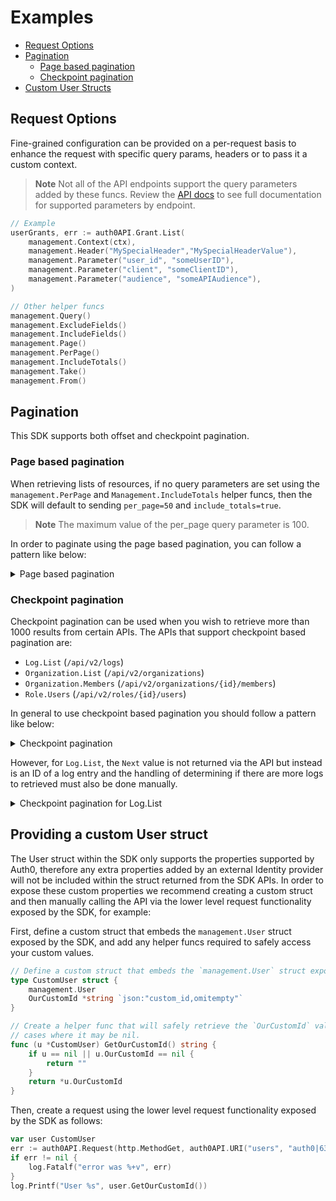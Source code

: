 # Examples

- [Request Options](#request-options)
- [Pagination](#pagination)
  - [Page based pagination](#page-based-pagination)
  - [Checkpoint pagination](#checkpoint-pagination)
- [Custom User Structs](#providing-a-custom-user-struct)

## Request Options

Fine-grained configuration can be provided on a per-request basis to enhance the request with specific query params, headers or to pass it a custom context.

> **Note**
> Not all of the API endpoints support the query parameters added by these funcs.
> Review the [API docs](https://auth0.com/docs/api/management/v2) to see full documentation for supported parameters by endpoint.

```go
// Example
userGrants, err := auth0API.Grant.List(
    management.Context(ctx),
    management.Header("MySpecialHeader","MySpecialHeaderValue"),
    management.Parameter("user_id", "someUserID"),
    management.Parameter("client", "someClientID"),
    management.Parameter("audience", "someAPIAudience"),
)

// Other helper funcs
management.Query()
management.ExcludeFields()
management.IncludeFields()
management.Page()
management.PerPage()
management.IncludeTotals()
management.Take()
management.From()
```

## Pagination

This SDK supports both offset and checkpoint pagination.

### Page based pagination

When retrieving lists of resources, if no query parameters are set using the `management.PerPage` and `Management.IncludeTotals` helper funcs, then the SDK will default to sending `per_page=50` and `include_totals=true`. 

> **Note**
> The maximum value of the per_page query parameter is 100.

In order to paginate using the page based pagination, you can follow a pattern like below:

<details>
  <summary>Page based pagination</summary>

```go
var page int
for {
    clients, err := auth0API.Client.List(
        management.Page(page),
        management.PerPage(100),
    )
    if err != nil {
        return err
    }

    // Accumulate here the results or check for a specific client.

    if !clients.HasNext() {
        break
    }

    page++
}
```
</details>

### Checkpoint pagination

Checkpoint pagination can be used when you wish to retrieve more than 1000 results from certain APIs. The APIs that support checkpoint based pagination are:

* `Log.List` (`/api/v2/logs`)
* `Organization.List` (`/api/v2/organizations`)
* `Organization.Members` (`/api/v2/organizations/{id}/members`)
* `Role.Users` (`/api/v2/roles/{id}/users`)

In general to use checkpoint based pagination you should follow a pattern like below:

<details>
  <summary>Checkpoint pagination</summary>

```go
// For the first call, only pass the `take` query parameter, the API will
// then return a `Next` value that can be used for future requests.
orgList, err := auth0API.Organization.List(management.Take(100))
if err != nil {
    log.Fatalf("err: %+v", err)
}

if !orgList.HasNext() {
    // No need to continue we can stop here.
    return
}

for {
    // Pass the `next` and `take` query parameters now so
    // that we can correctly paginate the organizations.
    orgList, err = auth0API.Organization.List(
        management.From(orgList.Next),
        management.Take(100),
    )
    if err != nil {
        log.Fatalf("err :%+v", err)
    }
    
    for _, org := range orgList.Organizations {
        log.Printf("org %s", org.GetID())
    }
    
    // The `HasNext` helper func checks whether
    // the API has informed us that there is
    // more data to retrieve or not.
    if !orgList.HasNext() {
        break
    }
}
```
</details>

However, for `Log.List`, the `Next` value is not returned via the API but instead is an ID of a log entry and the handling of determining if there are more logs to retrieved must also be done manually.

<details>
  <summary>Checkpoint pagination for Log.List</summary>

```go
var logs []*management.Log
initialLogId := "LOGID"
for {
    // Retrieve 100 logs after the specified log
    logs, err = auth0API.Log.List(
        management.From(logFromId),
        management.Take(100),
    )

    if err != nil {
        log.Fatalf("err: %+v", err)
    }

    for _, logData := range logs {
        log.Printf("ID %s", logData.GetID())
        log.Printf("Type %s", logData.GetType())

    }

    // The HasNext helper cannot be used with `Log.List` so instead we check the length of the
    // returned logs array. When it reaches 0 there are no more logs left to process
    if len(logs) == 0 {
        break
    }

    logFromId = logs[len(logs)-1].GetID()
}
```
</details>

## Providing a custom User struct

The User struct within the SDK only supports the properties supported by Auth0, therefore any extra properties added by an external Identity provider will not be included within the struct returned from the SDK APIs. In order to expose these custom properties we recommend creating a custom struct and then manually calling the API via the lower level request functionality exposed by the SDK, for example:

First, define a custom struct that embeds the `management.User` struct exposed by the SDK, and add any helper funcs required to safely access your custom values.

```go
// Define a custom struct that embeds the `management.User` struct exposed by the SDK.
type CustomUser struct {
	management.User
	OurCustomId *string `json:"custom_id,omitempty"`
}

// Create a helper func that will safely retrieve the `OurCustomId` value from CustomUser in the
// cases where it may be nil.
func (u *CustomUser) GetOurCustomId() string {
	if u == nil || u.OurCustomId == nil {
		return ""
	}
	return *u.OurCustomId
}
```

Then, create a request using the lower level request functionality exposed by the SDK as follows:

```go
var user CustomUser
err := auth0API.Request(http.MethodGet, auth0API.URI("users", "auth0|63cfb8ca89c31c3f33f1dffd"), &user)
if err != nil {
    log.Fatalf("error was %+v", err)
}
log.Printf("User %s", user.GetOurCustomId())
```